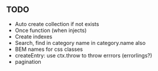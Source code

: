 ## TODO
* Auto create collection if not exists
* Once function (when injects)
* Create indexes
* Search, find in category name in category.name also
* BEM names for css classes
* createEntry: use ctx.throw to throw errrors (errorlings?)
* pagination
